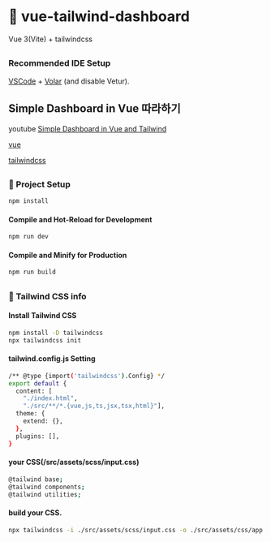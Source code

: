 # 🐸 vue-tailwind-dashboard

Vue 3(Vite) + tailwindcss

##
### Recommended IDE Setup

[VSCode](https://code.visualstudio.com/) + [Volar](https://marketplace.visualstudio.com/items?itemName=Vue.volar) (and disable Vetur).

##
## Simple Dashboard in Vue 따라하기

youtube [Simple Dashboard in Vue and Tailwind](https://youtu.be/P2hwV3MQ-wE?si=ZMGvJmd1glNUD94y)

[vue](https://vuejs.org)

[tailwindcss](https://tailwindcss.com)


##
### 📌 Project Setup

```sh
npm install
```

#### Compile and Hot-Reload for Development

```sh
npm run dev
```

#### Compile and Minify for Production

```sh
npm run build
```

##
### 📌 Tailwind CSS info
#### Install Tailwind CSS

```sh
npm install -D tailwindcss
npx tailwindcss init
```

#### tailwind.config.js Setting

```sh
/** @type {import('tailwindcss').Config} */
export default {
  content: [
    "./index.html",
    "./src/**/*.{vue,js,ts,jsx,tsx,html}"],
  theme: {
    extend: {},
  },
  plugins: [],
}
```

#### your CSS(/src/assets/scss/input.css)

```sh
@tailwind base;
@tailwind components;
@tailwind utilities;
```

#### build your CSS.

```sh
npx tailwindcss -i ./src/assets/scss/input.css -o ./src/assets/css/app.css --watch
```

